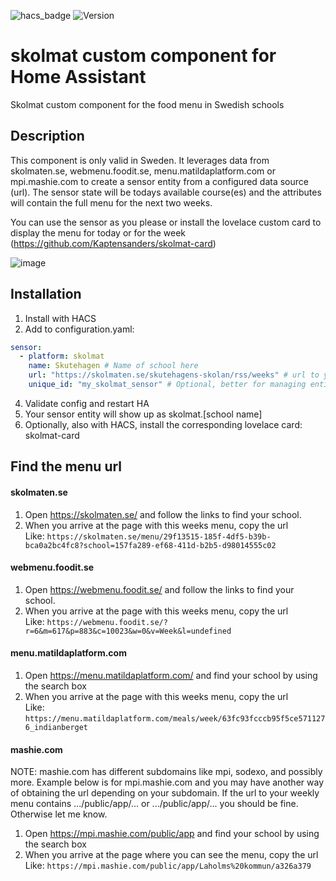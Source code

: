 ![hacs_badge](https://img.shields.io/badge/HACS-Default-41BDF5.svg?style=)
![Version](https://img.shields.io/github/v/release/Kaptensanders/skolmat)

# skolmat custom component for Home Assistant
Skolmat custom component for the food menu in Swedish schools

## Description
This component is only valid in Sweden. It leverages data from skolmaten.se, webmenu.foodit.se, menu.matildaplatform.com or mpi.mashie.com to create a sensor entity from a configured data source (url).
The sensor state will be todays available course(es) and the attributes will contain the full menu for the next two weeks.

You can use the sensor as you please or install the lovelace custom card to display the menu for today or for the week (https://github.com/Kaptensanders/skolmat-card)

![image](https://user-images.githubusercontent.com/24979195/154963878-013bb9c0-80df-4449-9a8e-dc54ef0a3271.png)

## Installation
1. Install with HACS
2. Add to configuration.yaml:
```yaml
sensor:
  - platform: skolmat
    name: Skutehagen # Name of school here
    url: "https://skolmaten.se/skutehagens-skolan/rss/weeks" # url to your rss here
    unique_id: "my_skolmat_sensor" # Optional, better for managing entities, but will change the entity type.
```
4. Validate config and restart HA
5. Your sensor entity will show up as skolmat.[school name]
3. Optionally, also with HACS, install the corresponding lovelace card: skolmat-card 

## Find the menu url

#### skolmaten.se ####
  1. Open https://skolmaten.se/ and follow the links to find your school.
  2. When you arrive at the page with this weeks menu, copy the url\
    Like: `https://skolmaten.se/menu/29f13515-185f-4df5-b39b-bca0a2bc4fc8?school=157fa289-ef68-411d-b2b5-d98014555c02`

#### webmenu.foodit.se ####
  1. Open https://webmenu.foodit.se/ and follow the links to find your school.
  2. When you arrive at the page with this weeks menu, copy the url\
    Like: `https://webmenu.foodit.se/?r=6&m=617&p=883&c=10023&w=0&v=Week&l=undefined`

#### menu.matildaplatform.com ####
  1. Open https://menu.matildaplatform.com/ and find your school by using the search box
  2. When you arrive at the page with this weeks menu, copy the url\
    Like: `https://menu.matildaplatform.com/meals/week/63fc93fcccb95f5ce5711276_indianberget`

#### mashie.com ####
  NOTE: mashie.com has different subdomains like mpi, sodexo, and possibly more. Example below is for mpi.mashie.com and you may have another way of obtaining the url depending on your subdomain.
  If the url to your weekly menu contains .../public/app/... or .../public/app/... you should be fine. Otherwise let me know.

  1. Open https://mpi.mashie.com/public/app and find your school by using the search box
  2. When you arrive at the page where you can see the menu, copy the url\
    Like: `https://mpi.mashie.com/public/app/Laholms%20kommun/a326a379`

